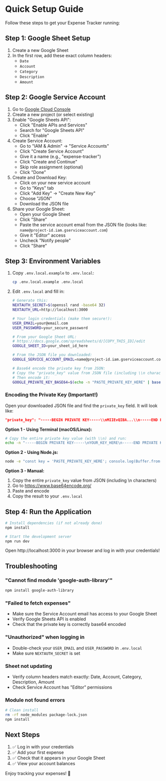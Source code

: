 # Quick Setup Guide

Follow these steps to get your Expense Tracker running:

## Step 1: Google Sheet Setup

1. Create a new Google Sheet
2. In the first row, add these exact column headers:
   - `Date`
   - `Account`
   - `Category`
   - `Description`
   - `Amount`

## Step 2: Google Service Account

1. Go to [Google Cloud Console](https://console.cloud.google.com/)
2. Create a new project (or select existing)
3. Enable "Google Sheets API":
   - Click "Enable APIs and Services"
   - Search for "Google Sheets API"
   - Click "Enable"
4. Create Service Account:
   - Go to "IAM & Admin" → "Service Accounts"
   - Click "Create Service Account"
   - Give it a name (e.g., "expense-tracker")
   - Click "Create and Continue"
   - Skip role assignment (optional)
   - Click "Done"
5. Create and Download Key:
   - Click on your new service account
   - Go to "Keys" tab
   - Click "Add Key" → "Create New Key"
   - Choose "JSON"
   - Download the JSON file
6. Share your Google Sheet:
   - Open your Google Sheet
   - Click "Share"
   - Paste the service account email from the JSON file (looks like: `name@project-id.iam.gserviceaccount.com`)
   - Give it "Editor" access
   - Uncheck "Notify people"
   - Click "Share"

## Step 3: Environment Variables

1. Copy `.env.local.example` to `.env.local`:
   ```bash
   cp .env.local.example .env.local
   ```

2. Edit `.env.local` and fill in:

   ```bash
   # Generate this:
   NEXTAUTH_SECRET=$(openssl rand -base64 32)
   NEXTAUTH_URL=http://localhost:3000

   # Your login credentials (make them secure!):
   USER_EMAIL=your@email.com
   USER_PASSWORD=your_secure_password

   # From your Google Sheet URL:
   # https://docs.google.com/spreadsheets/d/[COPY_THIS_ID]/edit
   GOOGLE_SHEET_ID=your_sheet_id_here

   # From the JSON file you downloaded:
   GOOGLE_SERVICE_ACCOUNT_EMAIL=name@project-id.iam.gserviceaccount.com

   # Base64 encode the private key from JSON:
   # Copy the "private_key" value from JSON file (including \\n characters)
   # Then encode it:
   GOOGLE_PRIVATE_KEY_BASE64=$(echo -n "PASTE_PRIVATE_KEY_HERE" | base64)
   ```

### Encoding the Private Key (Important!)

Open your downloaded JSON file and find the `private_key` field. It will look like:
```json
"private_key": "-----BEGIN PRIVATE KEY-----\\nMIIEvQIBA...\\n-----END PRIVATE KEY-----\\n"
```

**Option 1 - Using Terminal (macOS/Linux):**
```bash
# Copy the entire private key value (with \\n) and run:
echo -n "-----BEGIN PRIVATE KEY-----\nYOUR_KEY_HERE\n-----END PRIVATE KEY-----\n" | base64
```

**Option 2 - Using Node.js:**
```bash
node -e "const key = 'PASTE_PRIVATE_KEY_HERE'; console.log(Buffer.from(key).toString('base64'))"
```

**Option 3 - Manual:**
1. Copy the entire `private_key` value from JSON (including \\n characters)
2. Go to https://www.base64encode.org/
3. Paste and encode
4. Copy the result to your `.env.local`

## Step 4: Run the Application

```bash
# Install dependencies (if not already done)
npm install

# Start the development server
npm run dev
```

Open http://localhost:3000 in your browser and log in with your credentials!

## Troubleshooting

### "Cannot find module 'google-auth-library'"
```bash
npm install google-auth-library
```

### "Failed to fetch expenses"
- Make sure the Service Account email has access to your Google Sheet
- Verify Google Sheets API is enabled
- Check that the private key is correctly base64 encoded

### "Unauthorized" when logging in
- Double-check your `USER_EMAIL` and `USER_PASSWORD` in `.env.local`
- Make sure `NEXTAUTH_SECRET` is set

### Sheet not updating
- Verify column headers match exactly: Date, Account, Category, Description, Amount
- Check Service Account has "Editor" permissions

### Module not found errors
```bash
# Clean install
rm -rf node_modules package-lock.json
npm install
```

## Next Steps

1. ✅ Log in with your credentials
2. ✅ Add your first expense
3. ✅ Check that it appears in your Google Sheet
4. ✅ View your account balances

Enjoy tracking your expenses! 🎉


